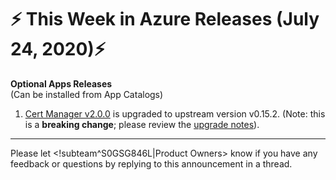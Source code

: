 # :zap: This Week in Azure Releases (July 24, 2020):zap:

**Optional Apps Releases**  
(Can be installed from App Catalogs)

1. [Cert Manager v2.0.0](https://github.com/giantswarm/cert-manager-app/blob/master/CHANGELOG.md#v200-2020-07-21) is upgraded to upstream version v0.15.2. (Note: this is a **breaking change**; please review the [upgrade notes](https://github.com/giantswarm/cert-manager-app#upgrading-from-v090-giant-swarm-app-v108)).

---
Please let <!subteam^S0GSG846L|Product Owners> know if you have any feedback or questions by replying to this announcement in a thread.
